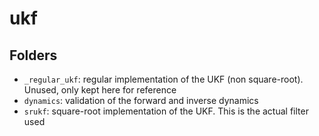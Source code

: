 # ukf

## Folders
* `_regular_ukf`: regular implementation of the UKF (non square-root). Unused, only kept here for reference
* `dynamics`: validation of the forward and inverse dynamics
* `srukf`: square-root implementation of the UKF. This is the actual filter used
